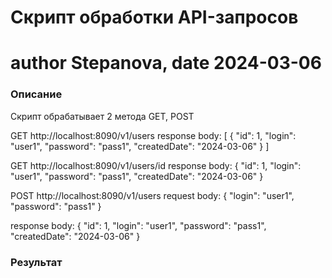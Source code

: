 # Cкрипт обработки API-запросов
# author Stepanova, date 2024-03-06

### Описание

Скрипт обрабатывает 2 метода GET, POST

GET http://localhost:8090/v1/users
response body:
[
{
"id": 1,
"login": "user1",
"password": "pass1",
"createdDate": "2024-03-06"
}
]

GET http://localhost:8090/v1/users/id
response body:
{
"id": 1,
"login": "user1",
"password": "pass1",
"createdDate": "2024-03-06"
}

POST http://localhost:8090/v1/users
request body:
{
"login": "user1",
"password": "pass1"
}

response body:
{
"id": 1,
"login": "user1",
"password": "pass1",
"createdDate": "2024-03-06"
}


### Результат
